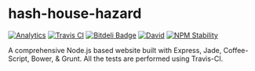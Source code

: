 hash-house-hazard
=================

[![Analytics](https://ga-beacon.appspot.com/UA-46798763-1/hash-house-hazard/readme)](https://github.com/igrigorik/ga-beacon)
[![Travis CI](https://api.travis-ci.org/arvind-naidu/hash-house-hazard.png)](https://github.com/arvind-naidu/hash-house-hazard)
[![Bitdeli Badge](https://d2weczhvl823v0.cloudfront.net/arvind-naidu/hash-house-hazard/trend.png)](https://bitdeli.com/free "Bitdeli Badge")
[![David](https://david-dm.org/arvind-naidu/hash-house-hazard.png)](https://david-dm.org/)
[![NPM Stability](http://hughsk.github.io/stability-badges/dist/stable.svg)](https://github.com/hughsk/stability-badges)

A comprehensive Node.js based website built with Express, Jade, Coffee-Script, Bower, & Grunt. All the tests are performed using Travis-CI.
